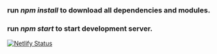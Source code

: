 ### run _npm install_ to download all dependencies and modules.

### run _npm start_ to start development server.

[![Netlify Status](https://api.netlify.com/api/v1/badges/4c7fd3a6-ef0f-4770-a0be-717abc88b687/deploy-status)](https://app.netlify.com/sites/ixg/deploys)
